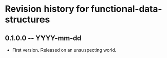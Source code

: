# Revision history for functional-data-structures

## 0.1.0.0  -- YYYY-mm-dd

* First version. Released on an unsuspecting world.
